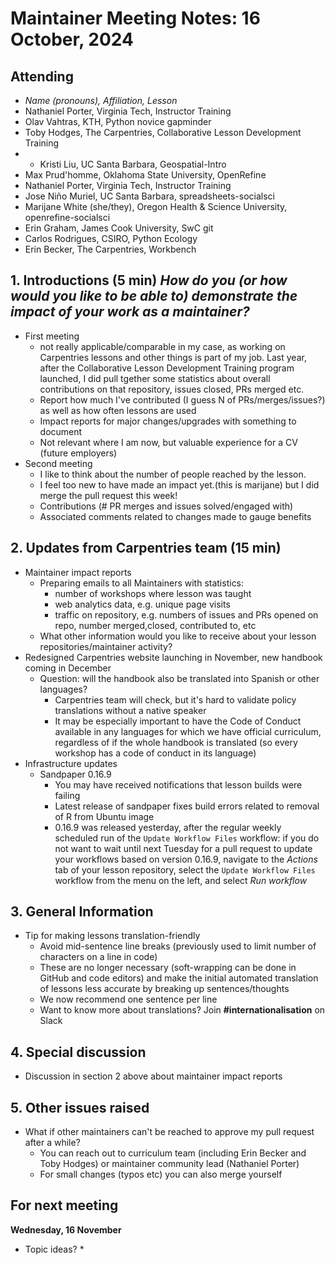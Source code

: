# Maintainer Meeting Notes: 16 October, 2024

## Attending

- *Name (pronouns), Affiliation, Lesson*
- Nathaniel Porter, Virginia Tech, Instructor Training
- Olav Vahtras, KTH, Python novice gapminder
- Toby Hodges, The Carpentries, Collaborative Lesson Development Training
- - Kristi Liu, UC Santa Barbara, Geospatial-Intro
- Max Prud'homme, Oklahoma State University, OpenRefine
- Nathaniel Porter, Virginia Tech, Instructor Training
- Jose Niño Muriel, UC Santa Barbara, spreadsheets-socialsci
- Marijane White (she/they), Oregon Health & Science University, openrefine-socialsci
- Erin Graham, James Cook University, SwC git
- Carlos Rodrigues, CSIRO, Python Ecology
- Erin Becker, The Carpentries, Workbench

## 1. Introductions (5 min) *How do you (or how would you like to be able to) demonstrate the impact of your work as a maintainer?*

- First meeting
    - not really applicable/comparable in my case, as working on Carpentries lessons and other things is part of my job. Last year, after the Collaborative Lesson Development Training program launched, I did pull tgether some statistics about overall contributions on that repository, issues closed, PRs merged etc.
    - Report how much I've contributed (I guess N of PRs/merges/issues?) as well as how often lessons are used
    - Impact reports for major changes/upgrades with something to document
    - Not relevant where I am now, but valuable experience for a CV (future employers)
- Second meeting 
    - I like to think about the number of people reached by the lesson. 
    - I feel too new to have made an impact yet.(this is marijane) but I did merge the pull request this week!
    - Contributions (# PR merges and issues solved/engaged with)
    - Associated comments related to changes made to gauge benefits

## 2. Updates from Carpentries team (15 min)

- Maintainer impact reports
    - Preparing emails to all Maintainers with statistics:
        - number of workshops where lesson was taught
        - web analytics data, e.g. unique page visits
        - traffic on repository, e.g. numbers of issues and PRs opened on repo, number merged,closed, contributed to, etc
    - What other information would you like to receive about your lesson repositories/maintainer activity?
- Redesigned Carpentries website launching in November, new handbook coming in December
    - Question: will the handbook also be translated into Spanish or other languages?
        - Carpentries team will check, but it's hard to validate policy translations without a native speaker
        - It may be especially important to have the Code of Conduct available in any languages for which we have official curriculum, regardless of if the whole handbook is translated (so every workshop has a code of conduct in its language)
- Infrastructure updates
    - Sandpaper 0.16.9
        - You may have received notifications that lesson builds were failing
        - Latest release of sandpaper fixes build errors related to removal of R from Ubuntu image
        - 0.16.9 was released yesterday, after the regular weekly scheduled run of the `Update Workflow Files` workflow: if you do not want to wait until next Tuesday for a pull request to update your workflows based on version 0.16.9, navigate to the _Actions_ tab of your lesson repository, select the `Update Workflow Files` workflow from the menu on the left, and select _Run workflow_

## 3. General Information

- Tip for making lessons translation-friendly
    - Avoid mid-sentence line breaks (previously used to limit number of characters on a line in code)
    - These are no longer necessary (soft-wrapping can be done in GitHub and code editors) and make the initial automated translation of lessons less accurate by breaking up sentences/thoughts
    - We now recommend one sentence per line
    - Want to know more about translations? Join **#internationalisation** on Slack

## 4. Special discussion 

- Discussion in section 2 above about maintainer impact reports

## 5. Other issues raised

- What if other maintainers can't be reached to approve my pull request after a while?
    - You can reach out to curriculum team (including Erin Becker and Toby Hodges) or maintainer community lead (Nathaniel Porter)
    - For small changes (typos etc) you can also merge yourself


## For next meeting
**Wednesday, 16 November**

* Topic ideas?
    * 
